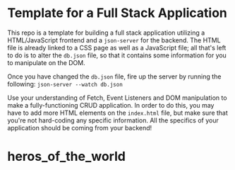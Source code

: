 # Template for a Full Stack Application

This repo is a template for building a full stack application utilizing a HTML/JavaScript frontend and a `json-server` for the backend. The HTML file is already linked to a CSS page as well as a JavaScript file; all that's left to do is to alter the `db.json` file, so that it contains some information for you to manipulate on the DOM.

Once you have changed the `db.json` file, fire up the server by running the following:
`json-server --watch db.json`

Use your understanding of Fetch, Event Listeners and DOM manipulation to make a fully-functioning CRUD application. In order to do this, you may have to add more HTML elements on the `index.html` file, but make sure that you're not hard-coding any specific information. All the specifics of your application should be coming from your backend!
# heros_of_the_world
